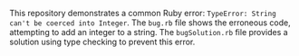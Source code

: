 This repository demonstrates a common Ruby error: `TypeError: String can't be coerced into Integer`.  The `bug.rb` file shows the erroneous code, attempting to add an integer to a string.  The `bugSolution.rb` file provides a solution using type checking to prevent this error.